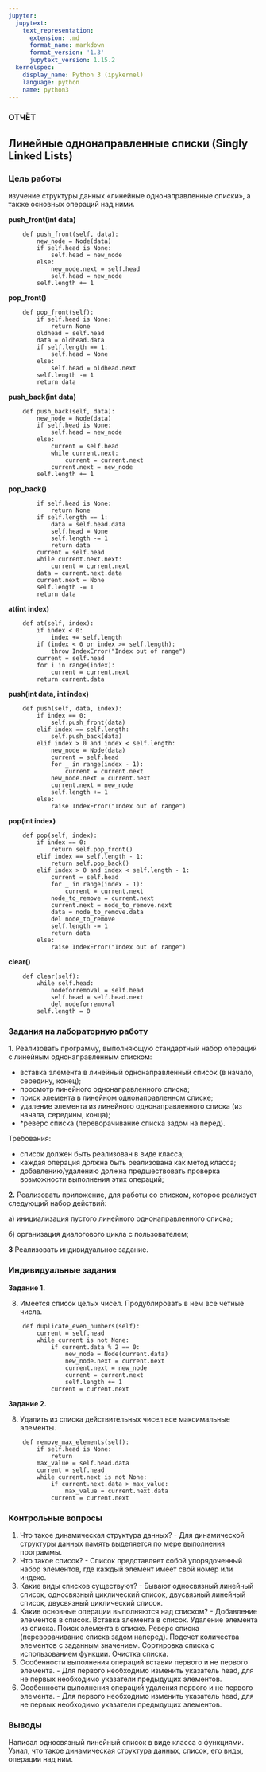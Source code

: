 ```yaml
---
jupyter:
  jupytext:
    text_representation:
      extension: .md
      format_name: markdown
      format_version: '1.3'
      jupytext_version: 1.15.2
  kernelspec:
    display_name: Python 3 (ipykernel)
    language: python
    name: python3
---
```

### ОТЧЁТ

## Линейные однонаправленные списки (Singly Linked Lists)

<!-- #region -->
### Цель работы

изучение структуры данных «линейные однонаправленные списки», а также основных операций над ними.



**push_front(int data)**
```
    def push_front(self, data):
        new_node = Node(data)
        if self.head is None:
            self.head = new_node
        else:
            new_node.next = self.head
            self.head = new_node
        self.length += 1        
```

**pop_front()**

```
    def pop_front(self):
        if self.head is None:
            return None
        oldhead = self.head
        data = oldhead.data
        if self.length == 1:
            self.head = None
        else:
            self.head = oldhead.next
        self.length -= 1
        return data

```

**push_back(int data)**

```
    def push_back(self, data):
        new_node = Node(data)
        if self.head is None:
            self.head = new_node
        else:
            current = self.head
            while current.next:
                current = current.next
            current.next = new_node
        self.length += 1
```

**pop_back()**

```
        if self.head is None:
            return None
        if self.length == 1:
            data = self.head.data
            self.head = None
            self.length -= 1
            return data
        current = self.head
        while current.next.next:
            current = current.next
        data = current.next.data
        current.next = None
        self.length -= 1
        return data
```

**at(int index)**

```
    def at(self, index):
        if index < 0:
            index += self.length
        if (index < 0 or index >= self.length):
            throw IndexError("Index out of range")
        current = self.head
        for i in range(index):
            current = current.next
        return current.data
```

**push(int data, int index)**

```
    def push(self, data, index):
        if index == 0:
            self.push_front(data)
        elif index == self.length:
            self.push_back(data)
        elif index > 0 and index < self.length:
            new_node = Node(data)
            current = self.head
            for _ in range(index - 1):
                current = current.next
            new_node.next = current.next
            current.next = new_node
            self.length += 1
        else:
            raise IndexError("Index out of range")
```

**pop(int index)**

```
    def pop(self, index):
        if index == 0:
            return self.pop_front()
        elif index == self.length - 1:
            return self.pop_back()
        elif index > 0 and index < self.length - 1:
            current = self.head
            for _ in range(index - 1):
                current = current.next
            node_to_remove = current.next
            current.next = node_to_remove.next
            data = node_to_remove.data
            del node_to_remove
            self.length -= 1
            return data
        else:
            raise IndexError("Index out of range")
```

**clear()**

```
    def clear(self):
        while self.head:
            nodeforremoval = self.head
            self.head = self.head.next
            del nodeforremoval
        self.length = 0
```



### Задания на лабораторную работу


**1.** Реализовать программу, выполняющую стандартный набор операций с
линейным однонаправленным списком:
 - вставка элемента в линейный однонаправленный список (в начало, середину, конец);
 - просмотр линейного однонаправленного списка;
 - поиск элемента в линейном однонаправленном списке;
 - удаление элемента из линейного однонаправленного списка (из начала, середины, конца);
 - *реверс списка (переворачивание списка задом на перед).

Требования:
 - список должен быть реализован в виде класса;
 - каждая операция должна быть реализована как метод класса;
 - добавлению/удалению должна предшествовать проверка возможности выполнения этих операций;

**2.** Реализовать приложение, для работы со списком, которое реализует следующий набор действий:
 
 а) инициализация пустого линейного однонаправленного списка;
 
 б) организация диалогового цикла с пользователем;

 **3** Реализовать индивидуальное задание.


### Индивидуальные задания

**Задание 1.** 

8. Имеется список целых чисел. Продублировать в нем все четные числа.
```
    def duplicate_even_numbers(self):
        current = self.head
        while current is not None:
            if current.data % 2 == 0:
                new_node = Node(current.data)
                new_node.next = current.next
                current.next = new_node
                current = current.next
                self.length += 1
            current = current.next
```


**Задание 2.**


8. Удалить из списка действительных чисел все максимальные элементы.

```
    def remove_max_elements(self):
        if self.head is None:
            return
        max_value = self.head.data
        current = self.head
        while current.next is not None:
            if current.next.data > max_value:
                max_value = current.next.data
            current = current.next
```
### Контрольные вопросы

1. Что такое динамическая структура данных? - Для динамической структуры данных память выделяется по мере выполнения программы.
2. Что такое список? - Список представляет собой упорядоченный набор элементов, где каждый элемент имеет свой номер или индекс.
3. Какие виды списков существуют? - Бывают односвязный линейный список, односвязный циклический список, двусвязный линейный список, двусвязный циклический список.
4. Какие основные операции выполняются над списком? - Добавление элементов в список.
Вставка элемента в список.
Удаление элемента из списка.
Поиск элемента в списке.
Реверс списка (переворачивание списка задом наперед).
Подсчет количества элементов с заданным значением.
Сортировка списка с использованием функции.
Очистка списка.
5. Особенности выполнения операций вставки первого и не первого элемента. - Для первого необходимо изменить указатель head, для не первых необходимо указатели предыдущих элементов.
6. Особенности выполнения операций удаления первого и не первого элемента. - Для первого необходимо изменить указатель head, для не первых необходимо указатели предыдущих элементов. 
<!-- #endregion -->

### Выводы

Написал односвязный линейный список в виде класса с функциями. Узнал, что такое динамическая структура данных, список, его виды, операции над ним.

